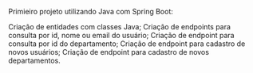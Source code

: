 Primieiro projeto utilizando Java com Spring Boot:

Criação de entidades com classes Java;
Criação de endpoints para consulta por id, nome ou email do usuário;
Criação de endpoint para consulta por id do departamento;
Criação de endpoint para cadastro de novos usuários;
Criação de endpoint para cadastro de novos departamentos.
